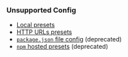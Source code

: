 ### Unsupported Config

- [Local presets](https://docs.renovatebot.com/config-presets/#local-presets)
- [HTTP URLs presets](https://docs.renovatebot.com/config-presets/#fetching-presets-from-an-http-server)
- [`package.json` file config](https://docs.renovatebot.com/configuration-options/) (deprecated)
- [`npm` hosted presets](https://docs.renovatebot.com/config-presets/#npm-hosted-presets) (deprecated)
